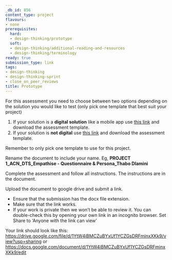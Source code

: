 ```yaml
---
_db_id: 856
content_type: project
flavours:
- none
prerequisites:
  hard:
  - design-thinking/prototype
  soft:
  - design-thinking/additional-reading-and-resources
  - design-thinking/terminology
ready: true
submission_type: link
tags:
- design-thinking
- design-thinking-sprint
- close_on_peer_reviews
title: Prototype 
---
```

For this assessment you need to choose between two options depending on the solution you would like to test (only pick one template that best suit your project)
1. If your solution is a **digital solution** like a mobile app use [this link](https://docs.google.com/presentation/d/1InG8AsgvVAjGxE8iXcPEs2YoXH3h9QIv2RGSDjSPboQ/edit#slide=id.g1dfb42b39be_0_0) and download the assessment template.
2. If your solution is **not digital** use [this link](https://docs.google.com/document/d/1HOuWWCImSgH3XMjGDGzMNFEnFd1qYIotoDYpHRP6EJo/edit#heading=h.41mmf57f86d) and download the assessment template.

Remember to only pick one template to use for this project.

Rename the document to include your name. Eg, **PROJECT 1_ACN_DTS_Empathise - Questionnaire & Persona_Thabo Dlamini**

Complete the assessment and follow all instructions. The instructions are in the document.

Upload the document to google drive and submit a link. 

- Ensure that the submission has the docx file extension. 
- Make sure that the link works. 
- If your work is private then we won’t be able to review it. You can double-check this by opening your own link in an incognito browser. Set Share to ‘Anyone with the link can view’

Your link should look like this: https://drive.google.com/file/d/1YtW4iBMCZuBYxUf1YCZGsDRFminxXKk9/view?usp=sharing or https://docs.google.com/document/d/1YtW4iBMCZuBYxUf1YCZGsDRFminxXKk9/edit
